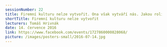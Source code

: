 ```yaml
---
sessionNumber: 22
title: Firemní kulturu nelze vytvořit. Ona však vytváří nás. Jakou roli v tom hraje značka?
shortTitle: Firemní kulturu nelze vytvořit
lecturers: Tomáš Hrivnák
date: 14. července 2016
link: https://www.facebook.com/events/1727860000828068/
picture: /images/posters-small/2016-07-14.jpg
---
```

